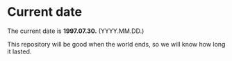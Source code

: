 # Current date

The current date is **1997.07.30.** (YYYY.MM.DD.)

This repository will be good when the world ends, so we will know how long it lasted.